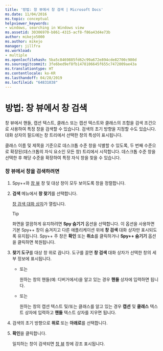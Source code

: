 ```yaml
---
title: '방법: 창 뷰에서 창 검색 | Microsoft Docs'
ms.date: 11/04/2016
ms.topic: conceptual
helpviewer_keywords:
- windows, searching in Windows view
ms.assetid: 30306970-b861-4315-acf8-f86a43d4e73b
author: mikejo5000
ms.author: mikejo
manager: jillfra
ms.workload:
- multiple
ms.openlocfilehash: 5ba5c8469885fd62c99a672e894cde82700c980d
ms.sourcegitcommit: 3fe6bed9ef8fb1478106645f655c7472009ae43a
ms.translationtype: HT
ms.contentlocale: ko-KR
ms.lasthandoff: 04/28/2019
ms.locfileid: "64831038"
---
```

# <a name="how-to-search-for-a-window-in-windows-view"></a>방법: 창 뷰에서 창 검색
창 뷰에서 핸들, 캡션 텍스트, 클래스 또는 캡션 텍스트와 클래스의 조합을 검색 조건으로 사용하여 특정 창을 검색할 수 있습니다. 검색의 초기 방향을 지정할 수도 있습니다. 대화 상자의 필드에는 창 트리에서 선택한 창의 특성이 표시됩니다.

 클래스 이름 및 제목을 기준으로 데스크톱 수준 창을 식별할 수 있도록, 두 번째 수준으로 확장된(데스크톱의 자식 요소인 모든 창) 트리에서 시작합니다. 데스크톱 수준 창을 선택한 후 해당 수준을 확장하여 특정 자식 창을 찾을 수 있습니다.

### <a name="to-search-for-a-window-in-windows-view"></a>창 뷰에서 창을 검색하려면

1. Spy++와 [창 뷰](../debugger/windows-view.md) 창 및 대상 창이 모두 보이도록 창을 정렬합니다.

2. **검색** 메뉴에서 **창 찾기**를 선택합니다.

    [창 검색 대화 상자](../debugger/window-search-dialog-box.md)가 열립니다.

   > [!TIP]
   > 화면을 깔끔하게 유지하려면 **Spy 숨기기** 옵션을 선택합니다. 이 옵션을 사용하면 기본 Spy++ 창이 숨겨지고 다른 애플리케이션 위에 **창 검색** 대화 상자만 표시되도록 유지됩니다. Spy++ 주 창은 **확인** 또는 **취소**를 클릭하거나 **Spy++ 숨기기** 옵션을 클릭하면 복원됩니다.

3. **찾기 도구**를 대상 창 위로 끕니다. 도구를 끌면 **창 검색** 대화 상자가 선택한 창의 세부 정보에 표시됩니다.

   - 또는

     원하는 창의 핸들(예: 디버거에서)을 알고 있는 경우 **핸들** 상자에 입력하면 됩니다.

   - 또는

     원하는 창의 캡션 텍스트 및/또는 클래스를 알고 있는 경우 **캡션** 및 **클래스** 텍스트 상자에 입력하고 **핸들** 텍스트 상자를 지우면 됩니다.

4. 검색의 초기 방향으로 **위로** 또는 **아래로**를 선택합니다.

5. **확인**을 클릭합니다.

    일치하는 창이 검색되면 [창 뷰](../debugger/windows-view.md) 창에 강조 표시됩니다.